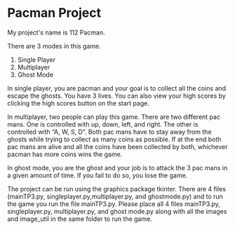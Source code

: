 # Pacman Project
My project's name is 112 Pacman.

There are 3 modes in this game. 
1. Single Player 
2. Multiplayer
3. Ghost Mode

In single player, you are pacman and your goal is to collect all the coins and escape the ghosts. You have 3 lives. You can also view your high scores by clicking the high scores button on the start page.

In multiplayer, two people can play this game. There are two different pac mans. One is controlled with up, down, left, and right. The other is controlled with “A, W, S, D”. Both pac mans have to stay away from the ghosts while trying to collect as many coins as possible. If at the end both pac mans are alive and all the coins have been collected by both, whichever pacman has more coins wins the game.

In ghost mode, you are the ghost and your job is to attack the 3 pac mans in a given amount of time. If you fail to do so, you lose the game. 

The project can be run using the graphics package tkinter. There are 4 files (mainTP3.py, singleplayer.py,multiplayer.py, and ghostmode.py) and to run the game you run the file mainTP3.py. Please place all 4 files mainTP3.py, singleplayer.py, multiplayer.py, and ghost mode.py along with all the images and image_util in the same folder to run the game.
